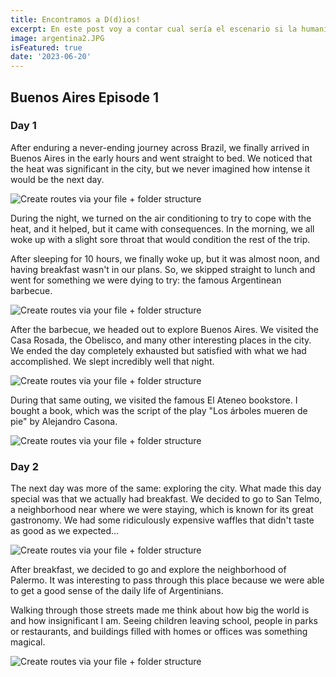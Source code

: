 ```yaml
---
title: Encontramos a D(d)ios!
excerpt: En este post voy a contar cual sería el escenario si la humanidad encontrara a D(d)ios!
image: argentina2.JPG
isFeatured: true
date: '2023-06-20'
---
```


## Buenos Aires Episode 1

### Day 1

After enduring a never-ending journey across Brazil, we finally arrived in Buenos Aires in the early hours and went straight to bed. We noticed that the heat was significant in the city, but we never imagined how intense it would be the next day.

![Create routes via your file + folder structure](argentina3.jpeg)


During the night, we turned on the air conditioning to try to cope with the heat, and it helped, but it came with consequences. In the morning, we all woke up with a slight sore throat that would condition the rest of the trip.

After sleeping for 10 hours, we finally woke up, but it was almost noon, and having breakfast wasn't in our plans. So, we skipped straight to lunch and went for something we were dying to try: the famous Argentinean barbecue.

![Create routes via your file + folder structure](argentina4.jpeg)

After the barbecue, we headed out to explore Buenos Aires. We visited the Casa Rosada, the Obelisco, and many other interesting places in the city. We ended the day completely exhausted but satisfied with what we had accomplished. We slept incredibly well that night.

![Create routes via your file + folder structure](argentina1.jpg)

During that same outing, we visited the famous El Ateneo bookstore. I bought a book, which was the script of the play "Los árboles mueren de pie" by Alejandro Casona.

![Create routes via your file + folder structure](argentina5.jpeg)

### Day 2

The next day was more of the same: exploring the city. What made this day special was that we actually had breakfast. We decided to go to San Telmo, a neighborhood near where we were staying, which is known for its great gastronomy. We had some ridiculously expensive waffles that didn't taste as good as we expected...

![Create routes via your file + folder structure](argentina6.jpeg)


After breakfast, we decided to go and explore the neighborhood of Palermo. It was interesting to pass through this place because we were able to get a good sense of the daily life of Argentinians.

Walking through those streets made me think about how big the world is and how insignificant I am. Seeing children leaving school, people in parks or restaurants, and buildings filled with homes or offices was something magical.

![Create routes via your file + folder structure](argentina7.jpeg)

